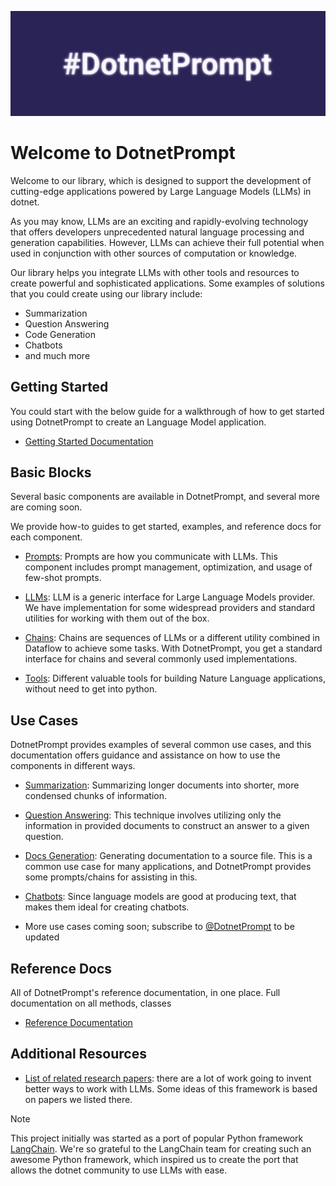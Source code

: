 ﻿![Image](./images/logo.png)

# Welcome to DotnetPrompt

Welcome to our library, which is designed to support the development of cutting-edge applications powered by Large Language Models (LLMs) in dotnet.

As you may know, LLMs are an exciting and rapidly-evolving technology that offers developers unprecedented natural language processing and generation capabilities. However, LLMs can achieve their full potential when used in conjunction with other sources of computation or knowledge.

Our library helps you integrate LLMs with other tools and resources to create powerful and sophisticated applications. Some examples of solutions that you could create using our library include:
- Summarization
- Question Answering
- Code Generation
- Chatbots
- and much more

## Getting Started

You could start with the below guide for a walkthrough of how to get started using DotnetPrompt to create an Language Model application.

- [Getting Started Documentation](./docs/getting_started.md)

## Basic Blocks

Several basic components are available in DotnetPrompt, and several more are coming soon.

We provide how-to guides to get started, examples, and reference docs for each component.

- [Prompts](./docs/prompts/getting_started.md): Prompts are how you communicate with LLMs. This component includes prompt management, optimization, and usage of few-shot prompts.

- [LLMs](./docs/LLMs/getting_started.md): LLM is a generic interface for Large Language Models provider. We have implementation for some widespread providers and standard utilities for working with them out of the box.

- [Chains](./docs/chains/getting_started.md): Chains are sequences of LLMs or a different utility combined in Dataflow to achieve some tasks. With DotnetPrompt, you get a standard interface for chains and several commonly used implementations.

- [Tools](./docs/tools/getting_started.md): Different valuable tools for building Nature Language applications, without need to get into python.

## Use Cases
    
DotnetPrompt provides examples of several common use cases, and this documentation offers guidance and assistance on how to use the components in different ways.

- [Summarization](./docs/usecases/summarization.md): Summarizing longer documents into shorter, more condensed chunks of information.

- [Question Answering](./docs/usecases/chatbots.md): This technique involves utilizing only the information in provided documents to construct an answer to a given question.

- [Docs Generation](./docs/usecases/docs_generation.md): Generating documentation to a source file. This is a common use case for many applications, and DotnetPrompt provides some prompts/chains for assisting in this.

- [Chatbots](./docs/usecases/chatbots.md): Since language models are good at producing text, that makes them ideal for creating chatbots.

- More use cases coming soon; subscribe to [@DotnetPrompt](https://twitter.com/dotnetprompt) to be updated

## Reference Docs

All of DotnetPrompt's reference documentation, in one place. Full documentation on all methods, classes

- [Reference Documentation](./api/index.md)

## Additional Resources 

- [List of related research papers](./docs/research_papers.md): there are a lot of work going to invent better ways to work with LLMs. Some ideas of this framework is based on papers we listed there.

> [!NOTE]
> This project initially was started as a port of popular Python framework [LangChain](https://github.com/hwchase17/langchain). 
> We're so grateful to the LangChain team for creating such an awesome Python framework, which inspired us to create the port that allows the dotnet community to use LLMs with ease. 